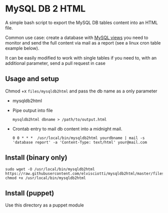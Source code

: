 MySQL DB 2 HTML
============

A simple bash script to export the MySQL DB tables content into an HTML file.

Common use case: create a database with [MySQL views](http://dev.mysql.com/doc/refman/5.5/en/create-view.html) you need to monitor and send the full content via mail as a report (see a linux cron table example below).

It can be easily modified to work with single tables if you need to, with an additional parameter, send a pull request in case

Usage and setup
--------------
Chmod +x `files/mysqldb2html` and pass the db name as a only parameter

 * mysqldb2html <dbname>

 * Pipe output into file

    ```mysqldb2html dbname > /path/to/output.html```

 * Crontab entry to mail db content into a midnight mail.

    ```0 0 * * *  /usr/local/bin/mysqldb2html yourdbname | mail -s 'database report' -a 'Content-Type: text/html' your@mail.com```

Install (binary only)
---------------------
    sudo wget -O /usr/local/bin/mysqldb2html  https://raw.githubusercontent.com/elvisciotti/mysqldb2html/master/files/mysqldb2html
    chmod +x /usr/local/bin/mysqldb2html
    
Install (puppet)
----------------
Use this directory as a puppet module
